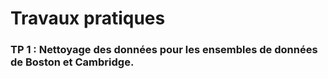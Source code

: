 # Travaux pratiques
### TP 1 : Nettoyage des données pour les ensembles de données de Boston et Cambridge.
